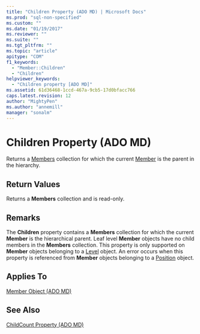 ```yaml
---
title: "Children Property (ADO MD) | Microsoft Docs"
ms.prod: "sql-non-specified"
ms.custom: ""
ms.date: "01/19/2017"
ms.reviewer: ""
ms.suite: ""
ms.tgt_pltfrm: ""
ms.topic: "article"
apitype: "COM"
f1_keywords: 
  - "Member::Children"
  - "Children"
helpviewer_keywords: 
  - "Children property [ADO MD]"
ms.assetid: 61d36468-1ccd-467a-9cb5-17d0bfacc766
caps.latest.revision: 12
author: "MightyPen"
ms.author: "annemill"
manager: "sonalm"
---
```

# Children Property (ADO MD)
Returns a [Members](../../../ado/reference/ado-md-api/members-collection-ado-md.md) collection for which the current [Member](../../../ado/reference/ado-md-api/member-object-ado-md.md) is the parent in the hierarchy.  
  
## Return Values  
 Returns a **Members** collection and is read-only.  
  
## Remarks  
 The **Children** property contains a **Members** collection for which the current **Member** is the hierarchical parent. Leaf level **Member** objects have no child members in the **Members** collection. This property is only supported on **Member** objects belonging to a [Level](../../../ado/reference/ado-md-api/level-object-ado-md.md) object. An error occurs when this property is referenced from **Member** objects belonging to a [Position](../../../ado/reference/ado-md-api/position-object-ado-md.md) object.  
  
## Applies To  
 [Member Object (ADO MD)](../../../ado/reference/ado-md-api/member-object-ado-md.md)  
  
## See Also  
 [ChildCount Property (ADO MD)](../../../ado/reference/ado-md-api/childcount-property-ado-md.md)